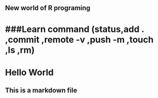 ## New world of R programing
###Learn command (status,add . ,commit ,remote -v ,push -m ,touch ,ls ,rm)
=======
# Hello World 
## This is a markdown file
